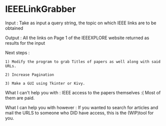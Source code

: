 # IEEELinkGrabber

Input : Take as input a query string, the topic on which IEEE links are to be obtained

Output : All the links on Page 1 of the IEEEXPLORE website returned as results for the input

Next steps : 
   
    1) Modify the program to grab Titles of papers as well along with said URLs. 
    
    2) Increase Pagination
    
    3) Make a GUI using Tkinter or Kivy.

What I can't help you with : IEEE access to the papers themselves :( Most of them are paid. 

What I can help you with however : If you wanted to search for articles and mail the URLS to someone who DID have access, this is the (WIP)tool for you. 

